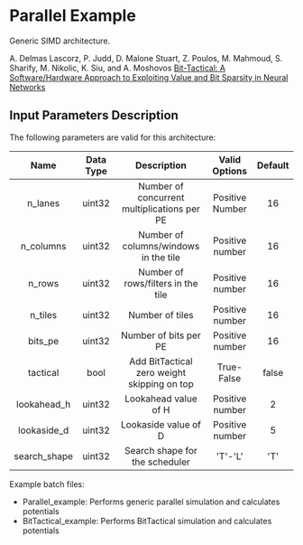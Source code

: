 # Parallel Example

Generic SIMD architecture.

A. Delmas Lascorz, P. Judd, D. Malone Stuart, Z. Poulos, M. Mahmoud, S. Sharify, M. Nikolic, K. Siu, and A. Moshovos
[Bit-Tactical: A Software/Hardware Approach to Exploiting Value and Bit Sparsity in Neural Networks](https://dl.acm.org/citation.cfm?id=3304041)

## Input Parameters Description   

The following parameters are valid for this architecture:

| Name | Data Type | Description | Valid Options | Default |
|:---:|:---:|:---:|:---:|:---:|
| n_lanes | uint32 | Number of concurrent multiplications per PE | Positive Number | 16 |
| n_columns | uint32 | Number of columns/windows in the tile | Positive number | 16 |
| n_rows | uint32 | Number of rows/filters in the tile | Positive number | 16 |
| n_tiles | uint32 | Number of tiles | Positive number | 16 |
| bits_pe | uint32 | Number of bits per PE | Positive number | 16 |
| tactical | bool | Add BitTactical zero weight skipping on top | True-False | false |
| lookahead_h | uint32 | Lookahead value of H | Positive number | 2 |
| lookaside_d | uint32 | Lookaside value of D | Positive number | 5 |
| search_shape | uint32 | Search shape for the scheduler | 'T'-'L' | 'T' |

Example batch files:

*   Parallel_example: Performs generic parallel simulation and calculates potentials 
*   BitTactical_example: Performs BitTactical simulation and calculates potentials